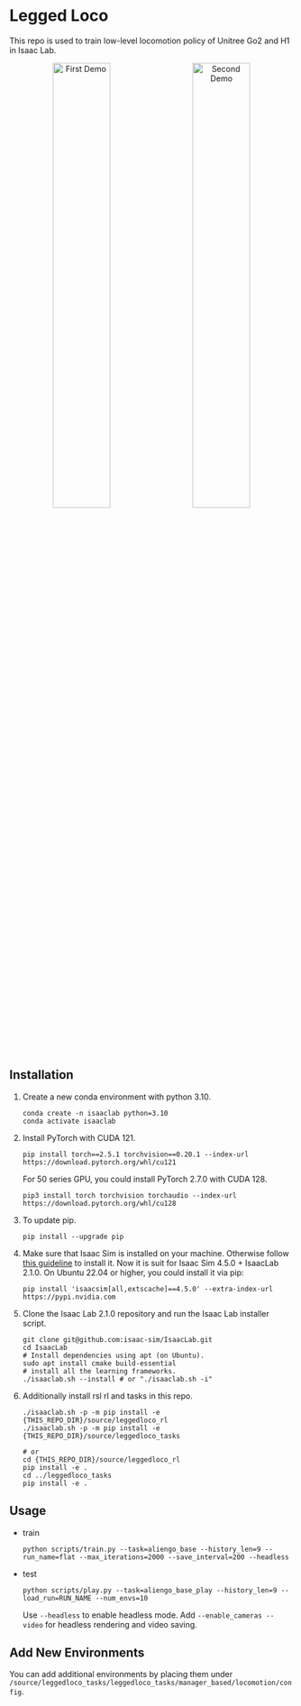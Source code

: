 # Legged Loco
This repo is used to train low-level locomotion policy of Unitree Go2 and H1 in Isaac Lab.

<p align="center">
<img src="./src/go2_teaser.gif" alt="First Demo" width="45%">
&emsp;
<img src="./src/h1_teaser.gif" alt="Second Demo" width="45%">
</p>


## Installation
1. Create a new conda environment with python 3.10.
    ```shell
    conda create -n isaaclab python=3.10
    conda activate isaaclab
    ```

2. Install PyTorch with CUDA 121.
    ```shell
    pip install torch==2.5.1 torchvision==0.20.1 --index-url https://download.pytorch.org/whl/cu121
    ```
   For 50 series GPU, you could install PyTorch 2.7.0 with CUDA 128.
    ```shell
    pip3 install torch torchvision torchaudio --index-url https://download.pytorch.org/whl/cu128
    ``` 

3. To update pip.
    ```shell
    pip install --upgrade pip
    ```

4. Make sure that Isaac Sim is installed on your machine. Otherwise follow [this guideline](https://isaac-sim.github.io/IsaacLab/main/source/setup/installation/pip_installation.html) to install it. Now it is suit for Isaac Sim 4.5.0 + IsaacLab 2.1.0. On Ubuntu 22.04 or higher, you could install it via pip:
    ```shell
    pip install 'isaacsim[all,extscache]==4.5.0' --extra-index-url https://pypi.nvidia.com
    ```

5. Clone the Isaac Lab 2.1.0 repository and run the Isaac Lab installer script.
    ```shell
    git clone git@github.com:isaac-sim/IsaacLab.git
    cd IsaacLab
    # Install dependencies using apt (on Ubuntu).
    sudo apt install cmake build-essential
    # install all the learning frameworks.
    ./isaaclab.sh --install # or "./isaaclab.sh -i"
    ```

5. Additionally install rsl rl and tasks in this repo.
    ```shell
    ./isaaclab.sh -p -m pip install -e {THIS_REPO_DIR}/source/leggedloco_rl
    ./isaaclab.sh -p -m pip install -e {THIS_REPO_DIR}/source/leggedloco_tasks
    
    # or
    cd {THIS_REPO_DIR}/source/leggedloco_rl
    pip install -e .
    cd ../leggedloco_tasks
    pip install -e .
    ```


## Usage
* train

    ```shell
    python scripts/train.py --task=aliengo_base --history_len=9 --run_name=flat --max_iterations=2000 --save_interval=200 --headless
    ```

* test

    ```shell
    python scripts/play.py --task=aliengo_base_play --history_len=9 --load_run=RUN_NAME --num_envs=10
    ```

    Use `--headless` to enable headless mode. Add `--enable_cameras --video` for headless rendering and video saving.

## Add New Environments
You can add additional environments by placing them under `/source/leggedloco_tasks/leggedloco_tasks/manager_based/locomotion/config`.